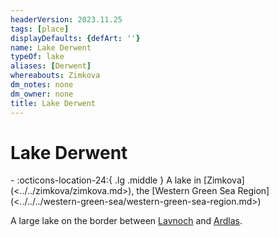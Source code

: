 ```yaml
---
headerVersion: 2023.11.25
tags: [place]
displayDefaults: {defArt: ''}
name: Lake Derwent
typeOf: lake
aliases: [Derwent]
whereabouts: Zimkova
dm_notes: none
dm_owner: none
title: Lake Derwent
---
```

# Lake Derwent
<div class="grid cards ext-narrow-margin ext-one-column" markdown>
-    :octicons-location-24:{ .lg .middle } A lake in [Zimkova](<../../zimkova/zimkova.md>), the [Western Green Sea Region](<../../../western-green-sea/western-green-sea-region.md>)  
</div>


A large lake on the border between [Lavnoch](<../../zimkova/lavnoch.md>) and [Ardlas](<../../zimkova/ardlas.md>).
